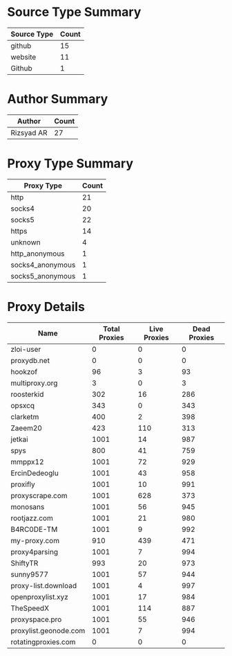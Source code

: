 # Source Type Summary

| Source Type | Count |
|-------------|-------|
| github | 15 |
| website | 11 |
| Github | 1 |


# Author Summary

| Author | Count |
|--------|-------|
| Rizsyad AR | 27 |


# Proxy Type Summary

| Proxy Type | Count |
|------------|-------|
| http | 21 |
| socks4 | 20 |
| socks5 | 22 |
| https | 14 |
| unknown | 4 |
| http_anonymous | 1 |
| socks4_anonymous | 1 |
| socks5_anonymous | 1 |


# Proxy Details

| Name | Total Proxies | Live Proxies | Dead Proxies |
|------|---------------|--------------|---------------|
| zloi-user | 0 | 0 | 0 |
| proxydb.net | 0 | 0 | 0 |
| hookzof | 96 | 3 | 93 |
| multiproxy.org | 3 | 0 | 3 |
| roosterkid | 302 | 16 | 286 |
| opsxcq | 343 | 0 | 343 |
| clarketm | 400 | 2 | 398 |
| Zaeem20 | 423 | 110 | 313 |
| jetkai | 1001 | 14 | 987 |
| spys | 800 | 41 | 759 |
| mmppx12 | 1001 | 72 | 929 |
| ErcinDedeoglu | 1001 | 43 | 958 |
| proxifly | 1001 | 10 | 991 |
| proxyscrape.com | 1001 | 628 | 373 |
| monosans | 1001 | 56 | 945 |
| rootjazz.com | 1001 | 21 | 980 |
| B4RC0DE-TM | 1001 | 9 | 992 |
| my-proxy.com | 910 | 439 | 471 |
| proxy4parsing | 1001 | 7 | 994 |
| ShiftyTR | 993 | 20 | 973 |
| sunny9577 | 1001 | 57 | 944 |
| proxy-list.download | 1001 | 4 | 997 |
| openproxylist.xyz | 1001 | 17 | 984 |
| TheSpeedX | 1001 | 114 | 887 |
| proxyspace.pro | 1001 | 55 | 946 |
| proxylist.geonode.com | 1001 | 7 | 994 |
| rotatingproxies.com | 0 | 0 | 0 |
